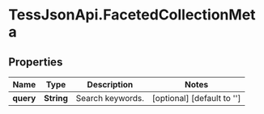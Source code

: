 # TessJsonApi.FacetedCollectionMeta

## Properties
Name | Type | Description | Notes
------------ | ------------- | ------------- | -------------
**query** | **String** | Search keywords. | [optional] [default to &#39;&#39;]


